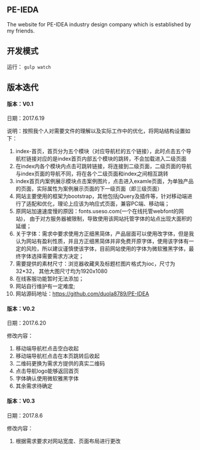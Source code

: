 ## PE-IEDA
The website for PE-IDEA industry design company which is established by my friends.

## 开发模式

运行：
``
gulp watch
``
## 版本迭代

#### 版本：V0.1

日期：2017.6.19

说明：按照我个人对需要文件的理解以及实际工作中的优化，将网站结构设置如下：

1. index-首页，首页分为五个模块（对应导航栏的五个链接），此时点击五个导航栏链接对应的是index首页内部五个模块的跳转，不会加载进入二级页面
2. 在index内各个模块内点击可跳转链接，将连接到二级页面，二级页面的导航与index页面的导航不同，将在各个二级页面和index之间相互跳转
3. index首页内案例展示模块点击案例图片，点击进入examle页面，为单独产品的页面，实际属性为案例展示页面的下一级页面（即三级页面）
4. 网站主要使用的框架为bootstrap，其他包括jQuery及插件等，针对移动端进行了适配和优化，理论上应该为响应式页面，兼容PC端、移动端；
5. 原网站加速速度慢的原因：fonts.useso.com(一个在线托管webfont的网站)， 由于对方服务器被限制，导致使用该网站托管字体的站点出现大面积的延缓；
6. 关于字体：需求中要求使用方正细黑简体，产品层面可以使用改字体，但是我认为网站有盈利性质，并且方正细黑简体并非免费开原字体，使用该字体有一定的风险，所以建议谨慎使该字体，目前网站使用的字体为微软雅黑字体，最终字体选择需要需求方决定；
7. 需要提供的素材尺寸：浏览器收藏夹及标题栏图片格式为ioc，尺寸为32*32， 其他大图尺寸均为1920x1080
8. 在线客服功能暂时无法添加；
9. 网站自行维护有一定难度;
10. 网站源码地址：https://github.com/duola8789/PE-IDEA

#### 版本：V0.2

日期：2017.6.20

修改内容：
1. 移动端导航栏点击空白收起
2. 移动端导航栏点击在本页跳转后收起
3. 二维码更换为需求方提供的真实二维码
4. 点击导航logo能够返回首页
5. 字体确认使用微软雅黑字体
6. 其余需求待确定

#### 版本：V0.3

日期：2017.8.6

修改内容：
1. 根据需求要求对网站宽度、页面布局进行更改